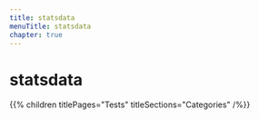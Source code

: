 ```yaml
---
title: statsdata
menuTitle: statsdata
chapter: true
---
```


# statsdata

{{% children titlePages="Tests" titleSections="Categories" /%}}
